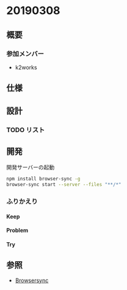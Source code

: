 # 20190308

## 概要

### 参加メンバー

- k2works

## 仕様

## 設計

### TODO リスト

## 開発

開発サーバーの起動

```bash
npm install browser-sync -g
browser-sync start --server --files "**/*"
```

### ふりかえり

#### Keep

#### Problem

#### Try

## 参照
- [Browsersync](https://www.browsersync.io/)
